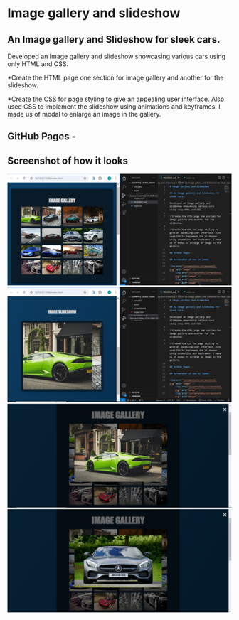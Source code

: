 # Image gallery and slideshow

## An Image gallery and Slideshow for sleek cars.

Developed an Image gallery and slideshow showcasing various cars using only HTML and CSS.

\*Create the HTML page one section for image gallery and another for the slideshow.

\*Create the CSS for page styling to give an appealing user interface. Also used CSS to implement the slideshow using animations and keyframes. I made us of modal to enlarge an image in the gallery.

## GitHub Pages -

## Screenshot of how it looks

<img src="/screenshots/screenshot1.png" alt="image" />
    <img src="/screenshots/screenshot2.png" alt="image" />
    <img src="/screenshots/screenshot3.png" alt="image" />
    <img src="/screenshots/screenshot4.png" alt="image" />
